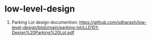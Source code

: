 # low-level-design

1. Parking Lot design documention: https://github.com/sdharash/low-level-design/blob/main/parking-lot/LLD101-Design%20Parking%20Lot.pdf
